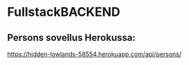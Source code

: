 # FullstackBACKEND
## Persons sovellus Herokussa:
https://hidden-lowlands-58554.herokuapp.com/api/persons/